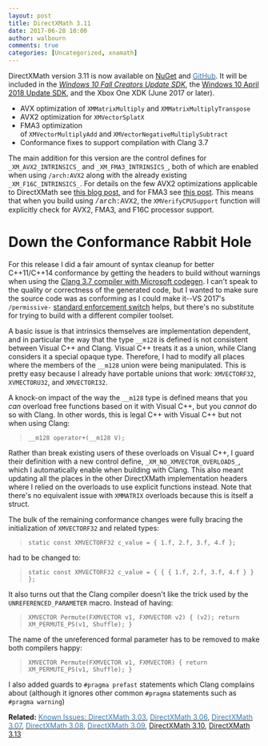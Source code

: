 ```yaml
---
layout: post
title: DirectXMath 3.11
date: 2017-06-28 10:00
author: walbourn
comments: true
categories: [Uncategorized, xnamath]
---
```

DirectXMath version 3.11 is now available on <a href="https://www.nuget.org/packages/directxmath/3.1.1">NuGet</a> and <a href="https://github.com/Microsoft/DirectXMath"><span style="color: #337ab7">GitHub</span></a>. It will be included in the <a href="https://blogs.msdn.microsoft.com/chuckw/2017/10/11/windows-10-fall-creators-update-sdk/"><em>Windows 10 Fall Creators Update SDK</em></a>, the <a href="https://blogs.msdn.microsoft.com/chuckw/2018/05/02/windows-10-april-2018-update-sdk/">Windows 10 April 2018 Update SDK</a>, and the Xbox One XDK (June 2017 or later).
<ul>
 	<li>AVX optimization of <code>XMMatrixMultiply</code> and <code>XMMatrixMultiplyTranspose</code></li>
 	<li>AVX2 optimization for <code>XMVectorSplatX</code></li>
 	<li>FMA3 optimization of <code>XMVectorMultiplyAdd</code> and <code>XMVectorNegativeMultiplySubtract</code></li>
 	<li>Conformance fixes to support compilation with Clang 3.7</li>
</ul>
The main addition for this version are the control defines for <code>_XM_AVX2_INTRINSICS_</code> and <code>_XM_FMA3_INTRINSICS_</code>, both of which are enabled when using <code>/arch:AVX2</code> along with the already existing <code>_XM_F16C_INTRINSICS_</code>. For details on the few AVX2 optimizations applicable to DirectXMath see <a href="https://blogs.msdn.microsoft.com/chuckw/2015/06/03/directxmath-avx2/">this blog post,</a> and for FMA3 see <a href="https://blogs.msdn.microsoft.com/chuckw/2012/09/11/directxmath-f16c-and-fma/">this post</a>. This means that when you build using <span style="font-family: Courier New">/arch:AVX2</span>, the <code>XMVerifyCPUSupport</code> function will explicitly check for AVX2, FMA3, and F16C processor support.
<h1>Down the Conformance Rabbit Hole</h1>
For this release I did a fair amount of syntax cleanup for better C++11/C++14 conformance by getting the headers to build without warnings when using the <a href="https://blogs.msdn.microsoft.com/vcblog/2015/12/04/clang-with-microsoft-codegen-in-vs-2015-update-1/">Clang 3.7 compiler with Microsoft codegen</a>. I can't speak to the quality or correctness of the generated code, but I wanted to make sure the source code was as conforming as I could make it--VS 2017's <code>/permissive-</code> <a href="https://blogs.msdn.microsoft.com/vcblog/2016/11/16/permissive-switch/">standard enforcement switch</a> helps, but there's no substitute for trying to build with a different compiler toolset.

A basic issue is that intrinsics themselves are implementation dependent, and in particular the way that the type <code>__m128</code> is defined is not consistent between Visual C++ and Clang. Visual C++ treats it as a union, while Clang considers it a special opaque type. Therefore, I had to modify all places where the members of the <code>__m128</code> union were being manipulated. This is pretty easy because I already have portable unions that work: <code>XMVECTORF32</code>, <code>XVMECTORU32</code>, and <code>XMVECTORI32</code>.

A knock-on impact of the way the <code>__m128</code> type is defined means that you <em>can</em> overload free functions based on it with Visual C++, but you <em>cannot</em> do so with Clang. In other words, this is legal C++ with Visual C++ but not when using Clang:
<blockquote><code>__m128 operator+(__m128 V);</code></blockquote>
Rather than break existing users of these overloads on Visual C++, I guard their definition with a new control define, <code>_XM_NO_XMVECTOR_OVERLOADS_</code>, which I automatically enable when building with Clang. This also meant updating all the places in the other DirectXMath implementation headers where I relied on the overloads to use explicit functions instead. Note that there's no equivalent issue with <code>XMMATRIX</code> overloads because this is itself a struct.

The bulk of the remaining conformance changes were fully bracing the initialization of <code>XMVECTORF32</code> and related types:
<blockquote><code>static const XMVECTORF32 c_value = { 1.f, 2.f, 3.f, 4.f };</code></blockquote>
had to be changed to:
<blockquote><code>static const XMVECTORF32 c_value = { { { 1.f, 2.f, 3.f, 4.f } } };</code></blockquote>
It also turns out that the Clang compiler doesn't like the trick used by the <code>UNREFERENCED_PARAMETER</code> macro. Instead of having:
<blockquote><code>XMVECTOR Permute(FXMVECTOR v1, FXMVECTOR v2) { (v2); return XM_PERMUTE_PS(v1, Shuffle); }</code></blockquote>
The name of the unreferenced formal parameter has to be removed to make both compilers happy:
<blockquote><code>XMVECTOR Permute(FXMVECTOR v1, FXMVECTOR) { return XM_PERMUTE_PS(v1, Shuffle); }</code></blockquote>
I also added guards to <code>#pragma prefast</code> statements which Clang complains about (although it ignores other common <code>#pragma</code> statements such as <code>#pragma warning</code>)

<b>Related:</b> <a href="http://blogs.msdn.com/b/chuckw/archive/2013/03/06/known-issues-directxmath-3-03.aspx"><span style="color: #337ab7">Known Issues: DirectXMath 3.03</span></a>, <a href="http://blogs.msdn.com/b/chuckw/archive/2013/10/24/directxmath-3-06.aspx"><span style="color: #337ab7">DirectXMath 3.06</span></a>, <a href="https://blogs.msdn.microsoft.com/chuckw/2015/04/29/directxmath-3-07/"><span style="color: #337ab7">DirectXMath 3.07</span></a>, <a href="https://blogs.msdn.microsoft.com/chuckw/2015/12/01/directxmath-3-08/"><span style="color: #337ab7">DirectXMath 3.08</span></a>, <a href="https://blogs.msdn.microsoft.com/chuckw/2016/08/02/directxmath-3-09/"><span style="color: #337ab7">DirectXMath 3.09</span></a>, <a href="https://blogs.msdn.microsoft.com/chuckw/2017/04/06/directxmath-3-10/">DirectXMath 3.10</a>, <a href="https://blogs.msdn.microsoft.com/chuckw/2018/10/02/directxmath-3-13/">DirectXMath 3.13</a>
